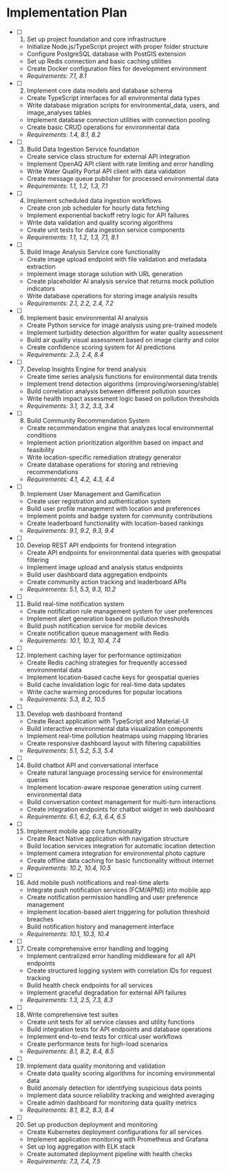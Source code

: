 # Implementation Plan

- [ ] 1. Set up project foundation and core infrastructure
  - Initialize Node.js/TypeScript project with proper folder structure
  - Configure PostgreSQL database with PostGIS extension
  - Set up Redis connection and basic caching utilities
  - Create Docker configuration files for development environment
  - _Requirements: 7.1, 8.1_

- [ ] 2. Implement core data models and database schema
  - Create TypeScript interfaces for all environmental data types
  - Write database migration scripts for environmental_data, users, and image_analyses tables
  - Implement database connection utilities with connection pooling
  - Create basic CRUD operations for environmental data
  - _Requirements: 1.4, 8.1, 8.2_

- [ ] 3. Build Data Ingestion Service foundation
  - Create service class structure for external API integration
  - Implement OpenAQ API client with rate limiting and error handling
  - Write Water Quality Portal API client with data validation
  - Create message queue publisher for processed environmental data
  - _Requirements: 1.1, 1.2, 1.3, 7.1_

- [ ] 4. Implement scheduled data ingestion workflows
  - Create cron job scheduler for hourly data fetching
  - Implement exponential backoff retry logic for API failures
  - Write data validation and quality scoring algorithms
  - Create unit tests for data ingestion service components
  - _Requirements: 1.1, 1.2, 1.3, 7.1, 8.1_

- [ ] 5. Build Image Analysis Service core functionality
  - Create image upload endpoint with file validation and metadata extraction
  - Implement image storage solution with URL generation
  - Create placeholder AI analysis service that returns mock pollution indicators
  - Write database operations for storing image analysis results
  - _Requirements: 2.1, 2.2, 2.4, 7.2_

- [ ] 6. Implement basic environmental AI analysis
  - Create Python service for image analysis using pre-trained models
  - Implement turbidity detection algorithm for water quality assessment
  - Build air quality visual assessment based on image clarity and color
  - Create confidence scoring system for AI predictions
  - _Requirements: 2.3, 2.4, 8.4_

- [ ] 7. Develop Insights Engine for trend analysis
  - Create time series analysis functions for environmental data trends
  - Implement trend detection algorithms (improving/worsening/stable)
  - Build correlation analysis between different pollution sources
  - Write health impact assessment logic based on pollution thresholds
  - _Requirements: 3.1, 3.2, 3.3, 3.4_

- [ ] 8. Build Community Recommendation System
  - Create recommendation engine that analyzes local environmental conditions
  - Implement action prioritization algorithm based on impact and feasibility
  - Write location-specific remediation strategy generator
  - Create database operations for storing and retrieving recommendations
  - _Requirements: 4.1, 4.2, 4.3, 4.4_

- [ ] 9. Implement User Management and Gamification
  - Create user registration and authentication system
  - Build user profile management with location and preferences
  - Implement points and badge system for community contributions
  - Create leaderboard functionality with location-based rankings
  - _Requirements: 9.1, 9.2, 9.3, 9.4_

- [ ] 10. Develop REST API endpoints for frontend integration
  - Create API endpoints for environmental data queries with geospatial filtering
  - Implement image upload and analysis status endpoints
  - Build user dashboard data aggregation endpoints
  - Create community action tracking and leaderboard APIs
  - _Requirements: 5.1, 5.3, 9.3, 10.2_

- [ ] 11. Build real-time notification system
  - Create notification rule management system for user preferences
  - Implement alert generation based on pollution thresholds
  - Build push notification service for mobile devices
  - Create notification queue management with Redis
  - _Requirements: 10.1, 10.3, 10.4, 7.4_

- [ ] 12. Implement caching layer for performance optimization
  - Create Redis caching strategies for frequently accessed environmental data
  - Implement location-based cache keys for geospatial queries
  - Build cache invalidation logic for real-time data updates
  - Write cache warming procedures for popular locations
  - _Requirements: 5.3, 8.2, 10.5_

- [ ] 13. Develop web dashboard frontend
  - Create React application with TypeScript and Material-UI
  - Build interactive environmental data visualization components
  - Implement real-time pollution heatmaps using mapping libraries
  - Create responsive dashboard layout with filtering capabilities
  - _Requirements: 5.1, 5.2, 5.3, 5.4_

- [ ] 14. Build chatbot API and conversational interface
  - Create natural language processing service for environmental queries
  - Implement location-aware response generation using current environmental data
  - Build conversation context management for multi-turn interactions
  - Create integration endpoints for chatbot widget in web dashboard
  - _Requirements: 6.1, 6.2, 6.3, 6.4, 6.5_

- [ ] 15. Implement mobile app core functionality
  - Create React Native application with navigation structure
  - Build location services integration for automatic location detection
  - Implement camera integration for environmental photo capture
  - Create offline data caching for basic functionality without internet
  - _Requirements: 10.2, 10.4, 10.5_

- [ ] 16. Add mobile push notifications and real-time alerts
  - Integrate push notification services (FCM/APNS) into mobile app
  - Create notification permission handling and user preference management
  - Implement location-based alert triggering for pollution threshold breaches
  - Build notification history and management interface
  - _Requirements: 10.1, 10.3, 10.4_

- [ ] 17. Create comprehensive error handling and logging
  - Implement centralized error handling middleware for all API endpoints
  - Create structured logging system with correlation IDs for request tracking
  - Build health check endpoints for all services
  - Implement graceful degradation for external API failures
  - _Requirements: 1.3, 2.5, 7.3, 8.3_

- [ ] 18. Write comprehensive test suites
  - Create unit tests for all service classes and utility functions
  - Build integration tests for API endpoints and database operations
  - Implement end-to-end tests for critical user workflows
  - Create performance tests for high-load scenarios
  - _Requirements: 8.1, 8.2, 8.4, 8.5_

- [ ] 19. Implement data quality monitoring and validation
  - Create data quality scoring algorithms for incoming environmental data
  - Build anomaly detection for identifying suspicious data points
  - Implement data source reliability tracking and weighted averaging
  - Create admin dashboard for monitoring data quality metrics
  - _Requirements: 8.1, 8.2, 8.3, 8.4_

- [ ] 20. Set up production deployment and monitoring
  - Create Kubernetes deployment configurations for all services
  - Implement application monitoring with Prometheus and Grafana
  - Set up log aggregation with ELK stack
  - Create automated deployment pipeline with health checks
  - _Requirements: 7.3, 7.4, 7.5_